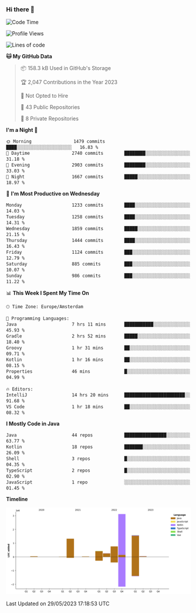 ### Hi there 👋


<!--START_SECTION:waka-->
![Code Time](http://img.shields.io/badge/Code%20Time-3%2C235%20hrs%206%20mins-blue)

![Profile Views](http://img.shields.io/badge/Profile%20Views-2-blue)

![Lines of code](https://img.shields.io/badge/From%20Hello%20World%20I%27ve%20Written-7.5%20million%20lines%20of%20code-blue)

**🐱 My GitHub Data** 

> 📦 158.3 kB Used in GitHub's Storage 
 > 
> 🏆 2,047 Contributions in the Year 2023
 > 
> 🚫 Not Opted to Hire
 > 
> 📜 43 Public Repositories 
 > 
> 🔑 8 Private Repositories 
 > 
**I'm a Night 🦉** 

```text
🌞 Morning                1479 commits        ████░░░░░░░░░░░░░░░░░░░░░   16.83 % 
🌆 Daytime                2740 commits        ████████░░░░░░░░░░░░░░░░░   31.18 % 
🌃 Evening                2903 commits        ████████░░░░░░░░░░░░░░░░░   33.03 % 
🌙 Night                  1667 commits        █████░░░░░░░░░░░░░░░░░░░░   18.97 % 
```
📅 **I'm Most Productive on Wednesday** 

```text
Monday                   1233 commits        ████░░░░░░░░░░░░░░░░░░░░░   14.03 % 
Tuesday                  1258 commits        ████░░░░░░░░░░░░░░░░░░░░░   14.31 % 
Wednesday                1859 commits        █████░░░░░░░░░░░░░░░░░░░░   21.15 % 
Thursday                 1444 commits        ████░░░░░░░░░░░░░░░░░░░░░   16.43 % 
Friday                   1124 commits        ███░░░░░░░░░░░░░░░░░░░░░░   12.79 % 
Saturday                 885 commits         ███░░░░░░░░░░░░░░░░░░░░░░   10.07 % 
Sunday                   986 commits         ███░░░░░░░░░░░░░░░░░░░░░░   11.22 % 
```


📊 **This Week I Spent My Time On** 

```text
🕑︎ Time Zone: Europe/Amsterdam

💬 Programming Languages: 
Java                     7 hrs 11 mins       ███████████░░░░░░░░░░░░░░   45.93 % 
Gradle                   2 hrs 52 mins       █████░░░░░░░░░░░░░░░░░░░░   18.40 % 
Groovy                   1 hr 31 mins        ██░░░░░░░░░░░░░░░░░░░░░░░   09.71 % 
Kotlin                   1 hr 16 mins        ██░░░░░░░░░░░░░░░░░░░░░░░   08.15 % 
Properties               46 mins             █░░░░░░░░░░░░░░░░░░░░░░░░   04.99 % 

🔥 Editors: 
IntelliJ                 14 hrs 20 mins      ███████████████████████░░   91.68 % 
VS Code                  1 hr 18 mins        ██░░░░░░░░░░░░░░░░░░░░░░░   08.32 % 
```

**I Mostly Code in Java** 

```text
Java                     44 repos            ████████████████░░░░░░░░░   63.77 % 
Kotlin                   18 repos            ███████░░░░░░░░░░░░░░░░░░   26.09 % 
Shell                    3 repos             █░░░░░░░░░░░░░░░░░░░░░░░░   04.35 % 
TypeScript               2 repos             █░░░░░░░░░░░░░░░░░░░░░░░░   02.90 % 
JavaScript               1 repo              ░░░░░░░░░░░░░░░░░░░░░░░░░   01.45 % 
```



**Timeline**

![Lines of Code chart](https://raw.githubusercontent.com/powercasgamer/powercasgamer/master/assets/bar_graph.png)


 Last Updated on 29/05/2023 17:18:53 UTC
<!--END_SECTION:waka-->
